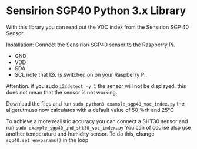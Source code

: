 # Sensirion SGP40 Python 3.x Library

With this library you can read out the VOC index from the Sensirion SGP 40 Sensor.

Installation:
Connect the Sensirion SGP40 sensor to the Raspberry Pi.
- GND
- VDD
- SDA
- SCL
note that I2c is switched on on your Raspberry Pi.

Attention. if you 
sudo `i2cdetect -y 1`
the sensor will not be displayed. this does not mean that the sensor is not working.

Download the files and run `sudo python3 example_sgp40_voc_index.py`
the allgerutmuss now calculates with a default value of 50 %rh and 25°C

To achieve a more realistic accuracy you can connect a SHT30 sensor and run `sudo example_sgp40_and_sht30_voc_index.py`
You can of course also use another temperature and humidity sensor.
To do this, change
`sgp40.set_envparams()` in the loop